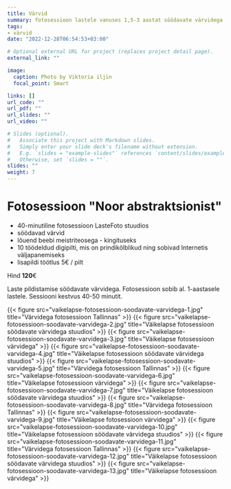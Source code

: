 ```yaml
---
title: Värvid
summary: fotosessioon lastele vanuses 1,5-3 aastat söödavate värvidega
tags:
- värvid
date: "2022-12-28T06:54:53+03:00"

# Optional external URL for project (replaces project detail page).
external_link: ""

image:
  caption: Photo by Viktoria iljin
  focal_point: Smart

links: []
url_code: ""
url_pdf: ""
url_slides: ""
url_video: ""

# Slides (optional).
#   Associate this project with Markdown slides.
#   Simply enter your slide deck's filename without extension.
#   E.g. `slides = "example-slides"` references `content/slides/example-slides.md`.
#   Otherwise, set `slides = ""`.
slides: ""
weight: 7
---
```


# Fotosessioon "Noor abstraktsionist" 

* 40-minutiline fotosessioon LasteFoto stuudios 
* söödavad värvid 
* lõuend beebi meistriteosega - kingituseks 
* 10 töödeldud digipilti, mis on prindikõlblikud ning sobivad Internetis väljapanemiseks 
* lisapildi töötlus 5€ / pilt

Hind **120**€

Laste pildistamise söödavate värvidega. Fotosessioon sobib al. 1-aastasele lastele. Sessiooni kestvus 40-50 minutit. 

{{< figure src="vaikelapse-fotosessioon-soodavate-varvidega-1.jpg" title="Värvidega fotosessioon Tallinnas" >}}
{{< figure src="vaikelapse-fotosessioon-soodavate-varvidega-2.jpg" title="Väikelapse fotosessioon söödavate värvidega stuudios" >}}
{{< figure src="vaikelapse-fotosessioon-soodavate-varvidega-3.jpg" title="Väikelapse fotosessioon värvidega" >}}
{{< figure src="vaikelapse-fotosessioon-soodavate-varvidega-4.jpg" title="Väikelapse fotosessioon söödavate värvidega stuudios" >}}
{{< figure src="vaikelapse-fotosessioon-soodavate-varvidega-5.jpg" title="Värvidega fotosessioon Tallinnas" >}}
{{< figure src="vaikelapse-fotosessioon-soodavate-varvidega-6.jpg" title="Väikelapse fotosessioon värvidega" >}}
{{< figure src="vaikelapse-fotosessioon-soodavate-varvidega-7.jpg" title="Väikelapse fotosessioon söödavate värvidega stuudios" >}}
{{< figure src="vaikelapse-fotosessioon-soodavate-varvidega-8.jpg" title="Värvidega fotosessioon Tallinnas" >}}
{{< figure src="vaikelapse-fotosessioon-soodavate-varvidega-9.jpg" title="Väikelapse fotosessioon värvidega" >}}
{{< figure src="vaikelapse-fotosessioon-soodavate-varvidega-10.jpg" title="Väikelapse fotosessioon söödavate värvidega stuudios" >}}
{{< figure src="vaikelapse-fotosessioon-soodavate-varvidega-11.jpg" title="Värvidega fotosessioon Tallinnas" >}}
{{< figure src="vaikelapse-fotosessioon-soodavate-varvidega-12.jpg" title="Väikelapse fotosessioon söödavate värvidega stuudios" >}}
{{< figure src="vaikelapse-fotosessioon-soodavate-varvidega-13.jpg" title="Väikelapse fotosessioon värvidega" >}}